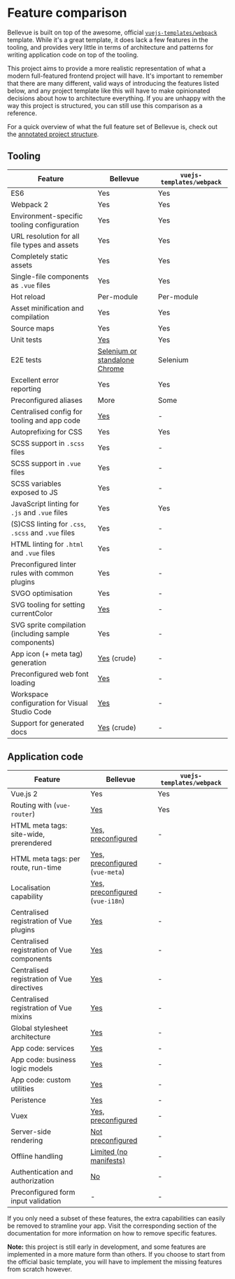 
# Feature comparison

Bellevue is built on top of the awesome, official [`vuejs-templates/webpack`](https://github.com/vuejs-templates/webpack) template. While it's a great template, it does lack a few features in the tooling, and provides very little in terms of architecture and patterns for writing application code on top of the tooling.

This project aims to provide a more realistic representation of what a modern full-featured frontend project will have. It's important to remember that there are many different, valid ways of introducing the features listed below, and any project template like this will have to make opinionated decisions about how to architecture everything. If you are unhappy with the way this project is structured, you can still use this comparison as a reference.

For a quick overview of what the full feature set of Bellevue is, check out the [annotated project structure](../overview/source.md).

## Tooling

|Feature|Bellevue|`vuejs-templates/webpack`
| -- | -- | -- |
|ES6|Yes|Yes
|Webpack 2|Yes|Yes
|Environment-specific tooling configuration|Yes|Yes
|URL resolution for all file types and assets|Yes|Yes
|Completely static assets|Yes|Yes
|Single-file components as `.vue` files|Yes|Yes
|Hot reload|Per-module|Per-module
|Asset minification and compilation|Yes|Yes
|Source maps|Yes|Yes
|Unit tests|[Yes](../tests/unit.md)|Yes
|E2E tests|[Selenium or standalone Chrome](../tests/e2e.md)|Selenium
|Excellent error reporting|Yes|Yes
|Preconfigured aliases|More|Some
|Centralised config for tooling and app code|[Yes](../app/config.md)|-
|Autoprefixing for CSS|Yes|Yes
|SCSS support in `.scss` files|Yes|-
|SCSS support in `.vue` files|Yes|-
|SCSS variables exposed to JS|Yes|-
|JavaScript linting for `.js` and `.vue` files|Yes|Yes
|(S)CSS linting for `.css`, `.scss` and `.vue` files|Yes|-
|HTML linting for `.html` and `.vue` files|Yes|-
|Preconfigured linter rules with common plugins|Yes|-
|SVGO optimisation|Yes|-
|SVG tooling for setting currentColor|[Yes](../tooling/svg-compilation.md)|-
|SVG sprite compilation (including sample components)|Yes|-
|App icon (+ meta tag) generation|[Yes](../tooling/app-icons.md) (crude)|-
|Preconfigured web font loading|[Yes](https://github.com/Eiskis/bellevue/tree/master/src/styles/webfonts)|-
|Workspace configuration for Visual Studio Code|[Yes](https://github.com/Eiskis/bellevue/tree/master/.vscode/settings.json)|-
|Support for generated docs|[Yes](../tooling/docs.md) (crude)|-

## Application code

|Feature|Bellevue|`vuejs-templates/webpack`
| -- | -- | -- |
|Vue.js 2|Yes|Yes
|Routing with (`vue-router`)|[Yes](../ui/routing.md)|Yes
|HTML meta tags: site-wide, prerendered|[Yes, preconfigured](../faq/meta.md)|-
|HTML meta tags: per route, run-time|[Yes, preconfigured](../faq/meta.md) (`vue-meta`)|-
|Localisation capability|[Yes, preconfigured](../ui/localisation.md) (`vue-i18n`)|-
|Centralised registration of Vue plugins|[Yes](https://github.com/Eiskis/bellevue/tree/master/src/main.js)|-
|Centralised registration of Vue components|[Yes](https://github.com/Eiskis/bellevue/tree/master/src/main.js)|-
|Centralised registration of Vue directives|[Yes](https://github.com/Eiskis/bellevue/tree/master/src/main.js)|-
|Centralised registration of Vue mixins|[Yes](https://github.com/Eiskis/bellevue/tree/master/src/main.js)|-
|Global stylesheet architecture|[Yes](../stylesheets/stylesheet/architecture.md)|-
|App code: services|[Yes](https://github.com/Eiskis/bellevue/tree/master/src/services)|-
|App code: business logic models|[Yes](https://github.com/Eiskis/bellevue/tree/master/src/models)|-
|App code: custom utilities|[Yes](https://github.com/Eiskis/bellevue/tree/master/src/utilities)|-
|Peristence|[Yes](../ui/persistence.md)|-
|Vuex|[Yes, preconfigured](../app/vuex.md)|-
|Server-side rendering|[Not preconfigured](../ui/ssr.md)|-
|Offline handling|[Limited (no manifests)](https://github.com/Eiskis/bellevue/tree/master/src/services/network.js)|-
|Authentication and authorization|[No](../ui/auth.md)|-
|Preconfigured form input validation|-|-

If you only need a subset of these features, the extra capabilities can easily be removed to stramline your app. Visit the corresponding section of the documentation for more information on how to remove specific features.

**Note:** this project is still early in development, and some features are implemented in a more mature form than others. If you choose to start from the official basic template, you will have to implement the missing features from scratch however.
